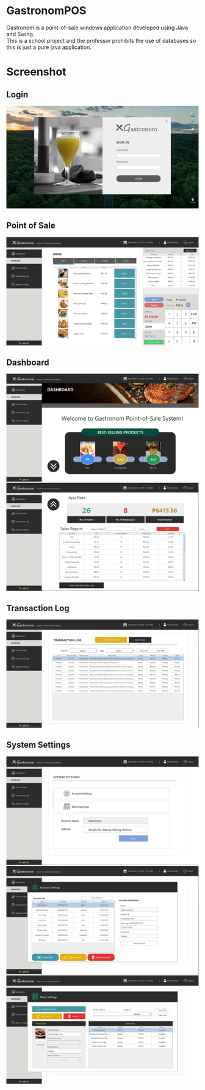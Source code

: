 # GastronomPOS

Gastronom is a point-of-sale windows application developed using Java and Swing. <br />
This is a school project and the professor prohibits the use of databases so this is just a pure java application.

# Screenshot

## Login
<img src="demo/login.png">

## Point of Sale
<img src="demo/POS.png">

## Dashboard
<img src="demo/dashboard.png">
<img src="demo/dashboard-2.png">

## Transaction Log
<img src="demo/TransactionLog.png">

## System Settings
<img src="demo/settings.png">
<img src="demo/accountsettings.png">
<img src="demo/menusettings.png">
